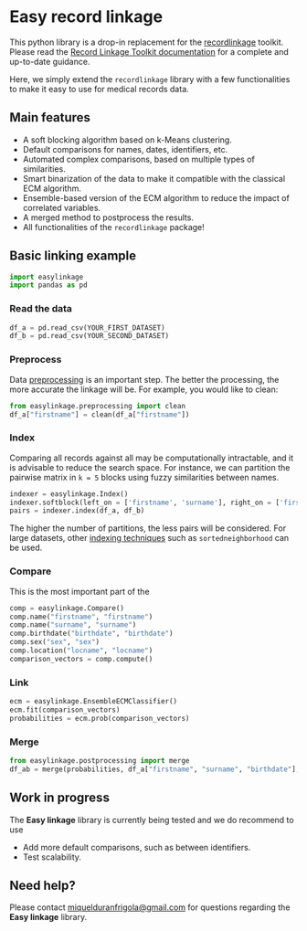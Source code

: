 # Easy record linkage

This python library is a drop-in replacement for the [recordlinkage](https://github.com/J535D165/recordlinkage/) toolkit. Please read the [Record Linkage Toolkit documentation](https://recordlinkage.readthedocs.io/en/latest/) for a complete and up-to-date guidance.

Here, we simply extend the `recordlinkage` library with a few functionalities to make it easy to use for medical records data.

## Main features

* A soft blocking algorithm based on k-Means clustering.
* Default comparisons for names, dates, identifiers, etc.
* Automated complex comparisons, based on multiple types of similarities.
* Smart binarization of the data to make it compatible with the classical ECM algorithm.
* Ensemble-based version of the ECM algorithm to reduce the impact of correlated variables.
* A merged method to postprocess the results.
* All functionalities of the `recordlinkage` package!

## Basic linking example

```python
import easylinkage
import pandas as pd
```

### Read the data

```python
df_a = pd.read_csv(YOUR_FIRST_DATASET)
df_b = pd.read_csv(YOUR_SECOND_DATASET)
```

### Preprocess

Data [preprocessing](https://recordlinkage.readthedocs.io/en/latest/ref-preprocessing.html) is an important step. The better the processing, the more accurate the linkage will be. For example, you would like to clean:

```python
from easylinkage.preprocessing import clean
df_a["firstname"] = clean(df_a["firstname"])
```

### Index

Comparing all records against all may be computationally intractable, and it is advisable to reduce the search space. For instance, we can partition the pairwise matrix in `k = 5` blocks using fuzzy similarities between names.

```python
indexer = easylinkage.Index()
indexer.softblock(left_on = ['firstname', 'surname'], right_on = ['firstname', 'surname'], k = 5)
pairs = indexer.index(df_a, df_b)
```

The higher the number of partitions, the less pairs will be considered. For large datasets, other [indexing techniques](https://recordlinkage.readthedocs.io/en/latest/ref-index.html) such as `sortedneighborhood` can be used.

### Compare

This is the most important part of the 

```python
comp = easylinkage.Compare()
comp.name("firstname", "firstname")
comp.name("surname", "surname")
comp.birthdate("birthdate", "birthdate")
comp.sex("sex", "sex")
comp.location("locname", "locname")
comparison_vectors = comp.compute()
```

### Link

```python
ecm = easylinkage.EnsembleECMClassifier()
ecm.fit(comparison_vectors)
probabilities = ecm.prob(comparison_vectors)
```

### Merge

```python
from easylinkage.postprocessing import merge
df_ab = merge(probabilities, df_a["firstname", "surname", "birthdate"], df_b["firstname", "surname", "birthdate"])
```

## Work in progress

The **Easy linkage** library is currently being tested and we do recommend to use 

* Add more default comparisons, such as between identifiers.
* Test scalability.

## Need help?

Please contact <miquelduranfrigola@gmail.com> for questions regarding the **Easy linkage** library.



